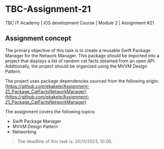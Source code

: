 # TBC-Assignment-21
TBC IT Academy | iOS development Course | Module 2 | Assignment #21

## Assignment concept

The primary objective of this task is to create a reusable Swift Package Manager for the Network Manager. This package should be imported into a project that displays a list of random cat facts obtained from an open API. Additionally, the project should be organized using the MVVM Design Pattern.

The project uses package dependencies sourced from the following origin: [https://github.com/ekakele/Assignment-21_Package_CatFactsNetworkManager](https://github.com/ekakele/Assignment-21_Package_CatFactsNetworkManager)

The assignment covers the following topics: 
* Swift Package Manager
* MVVM Design Pattern
* Networking 

> The deadline of this task is: 20/11/2023, 10:00. 
